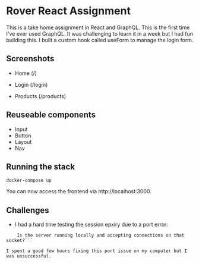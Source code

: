 # Rover React Assignment

This is a take home assignment in React and GraphQL. This is the first time I've ever used GraphQL. It was challenging to learn it in a week but I had fun building this. I built a custom hook called useForm to manage the login form.

## Screenshots

-   Home (/)

-   Login (/login)

-   Products (/products)

## Reuseable components

-   Input
-   Button
-   Layout
-   Nav

## Running the stack

```
docker-compose up
```

You can now access the frontend via http://localhost:3000.

## Challenges

-   I had a hard time testing the session epxiry due to a port error:

````psql: error: connection to server on socket "/var/run/postgresql/.s.PGSQL.5432" failed: No such file or directory
	Is the server running locally and accepting connections on that socket?```

I spent a good few hours fixing this port issue on my computer but I was unsuccessful.


````
